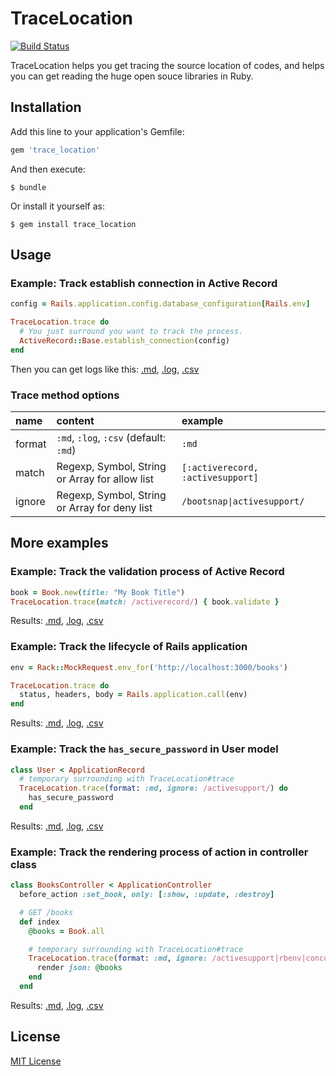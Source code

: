 # TraceLocation

[![Build Status](https://travis-ci.org/yhirano55/trace_location.svg?branch=master)](https://travis-ci.org/yhirano55/trace_location)

TraceLocation helps you get tracing the source location of codes, and helps you can get reading the huge open souce libraries in Ruby.

## Installation

Add this line to your application's Gemfile:

```ruby
gem 'trace_location'
```

And then execute:

    $ bundle

Or install it yourself as:

    $ gem install trace_location

## Usage

### Example: Track establish connection in Active Record

```ruby
config = Rails.application.config.database_configuration[Rails.env]

TraceLocation.trace do
  # You just surround you want to track the process.
  ActiveRecord::Base.establish_connection(config)
end
```

Then you can get logs like this: [.md](https://github.com/yhirano55/trace_location/blob/master/examples/active_record_establish_connection/result.md), [.log](https://github.com/yhirano55/trace_location/blob/master/examples/active_record_establish_connection/result.log), [.csv](https://github.com/yhirano55/trace_location/blob/master/examples/active_record_establish_connection/result.csv)

### Trace method options

| name | content | example |
|:-----|:--------|:--------|
| format | `:md`, `:log`, `:csv` (default: `:md`) | `:md` |
| match | Regexp, Symbol, String or Array for allow list | `[:activerecord, :activesupport]` |
| ignore | Regexp, Symbol, String or Array for deny list | `/bootsnap\|activesupport/` |

## More examples

### Example: Track the validation process of Active Record

```ruby
book = Book.new(title: "My Book Title")
TraceLocation.trace(match: /activerecord/) { book.validate }
```

Results: [.md](https://github.com/yhirano55/trace_location/blob/master/examples/active_record_validation_process/result.md), [.log](https://github.com/yhirano55/trace_location/blob/master/examples/active_record_validation_process/result.log), [.csv](https://github.com/yhirano55/trace_location/blob/master/examples/active_record_validation_process/result.csv)

### Example: Track the lifecycle of Rails application

```ruby
env = Rack::MockRequest.env_for('http://localhost:3000/books')

TraceLocation.trace do
  status, headers, body = Rails.application.call(env)
end
```

Results: [.md](https://github.com/yhirano55/trace_location/blob/master/examples/lifecycle_of_rails_application/result.md), [.log](https://github.com/yhirano55/trace_location/blob/master/examples/lifecycle_of_rails_application/result.log), [.csv](https://github.com/yhirano55/trace_location/blob/master/examples/lifecycle_of_rails_application/result.csv)

### Example: Track the `has_secure_password` in User model

```ruby
class User < ApplicationRecord
  # temporary surrounding with TraceLocation#trace
  TraceLocation.trace(format: :md, ignore: /activesupport/) do
    has_secure_password
  end
```

Results: [.md](https://github.com/yhirano55/trace_location/blob/master/examples/has_secure_password/result.md), [.log](https://github.com/yhirano55/trace_location/blob/master/examples/has_secure_password/result.log), [.csv](https://github.com/yhirano55/trace_location/blob/master/examples/has_secure_password/result.csv)

### Example: Track the rendering process of action in controller class

```ruby
class BooksController < ApplicationController
  before_action :set_book, only: [:show, :update, :destroy]

  # GET /books
  def index
    @books = Book.all

    # temporary surrounding with TraceLocation#trace
    TraceLocation.trace(format: :md, ignore: /activesupport|rbenv|concurrent-ruby/) do
      render json: @books
    end
  end
```

Results: [.md](https://github.com/yhirano55/trace_location/blob/master/examples/rendering_process/result.md), [.log](https://github.com/yhirano55/trace_location/blob/master/examples/rendering_process/result.log), [.csv](https://github.com/yhirano55/trace_location/blob/master/examples/rendering_process/result.csv)

## License

[MIT License](https://opensource.org/licenses/MIT)
